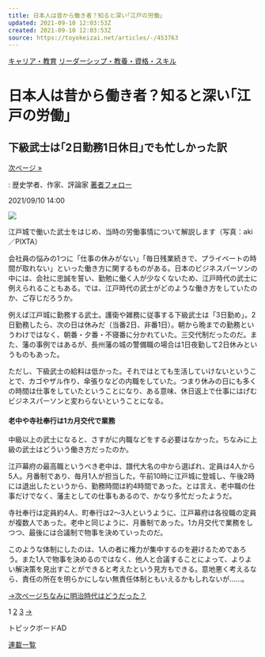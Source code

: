 ```yaml
---
title: 日本人は昔から働き者？知ると深い｢江戸の労働｣
updated: 2021-09-10 12:03:53Z
created: 2021-09-10 12:03:53Z
source: https://toyokeizai.net/articles/-/453763
---
```


[キャリア・教育](https://toyokeizai.net/list/genre/career-and-education)
[リーダーシップ・教養・資格・スキル](https://toyokeizai.net/category/leadership)

# 日本人は昔から働き者？知ると深い｢江戸の労働｣

## 下級武士は｢2日勤務1日休日｣でも忙しかった訳

 [次ページ »](https://toyokeizai.net/articles/-/453763?page=2)

  : 歴史学者、作家、評論家    [著者フォロー](https://id.toyokeizai.net/fm/?author_id=5634&author_name=%E6%BF%B1%E7%94%B0+%E6%B5%A9%E4%B8%80%E9%83%8E&referer=%2Farticles%2F-%2F453763)

2021/09/10 14:00

![](https://tk.ismcdn.jp/mwimgs/8/1/1140/img_8183bb966885f4fa3b4cde7692a2feaf983108.jpg)

江戸城で働いた武士をはじめ、当時の労働事情について解説します（写真：aki／PIXTA）

会社員の悩みの1つに「仕事の休みがない」「毎日残業続きで、プライベートの時間が取れない」といった働き方に関するものがある。日本のビジネスパーソンの中には、会社に忠誠を誓い、勤勉に働く人が少なくないため、江戸時代の武士に例えられることもある。では、江戸時代の武士がどのような働き方をしていたのか、ご存じだろうか。

例えば江戸城に勤務する武士。護衛や雑務に従事する下級武士は「3日勤め」。2日勤務したら、次の日は休みだ（当番2日、非番1日）。朝から晩までの勤務というわけではなく、朝番・夕番・不寝番に分かれていた。三交代制だったのだ。また、藩の事例ではあるが、長州藩の城の警備職の場合は1日夜勤して2日休みというものもあった。

ただし、下級武士の給料は低かった。それではとても生活していけないということで、カゴやザル作り、傘張りなどの内職をしていた。つまり休みの日にも多くの時間は仕事をしていたということになり、ある意味、休日返上で仕事にはげむビジネスパーソンと変わらないということになる。

#### 老中や寺社奉行は1カ月交代で業務

中級以上の武士になると、さすがに内職などをする必要はなかった。ちなみに上級の武士はどういう働き方だったのか。

江戸幕府の最高職というべき老中は、譜代大名の中から選ばれ、定員は4人から5人。月番制であり、毎月1人が担当した。午前10時に江戸城に登城し、午後2時には退出したというから、勤務時間は約4時間であった。とは言え、老中職の仕事だけでなく、藩主としての仕事もあるので、かなり多忙だったようだ。

寺社奉行は定員約4人、町奉行は2～3人というように、江戸幕府は各役職の定員が複数人であった。老中と同じように、月番制であった。1カ月交代で業務をしつつ、最後には合議制で物事を決めていったのだ。

このような体制にしたのは、1人の者に権力が集中するのを避けるためであろう。また1人で物事を決めるのではなく、他人と合議することによって、よりよい解決策を見出すことができると考えたという見方もできる。意地悪く考えるなら、責任の所在を明らかにしない無責任体制ともいえるかもしれないが……。

[→次ページちなみに明治時代はどうだった？](https://toyokeizai.net/articles/-/453763?page=2)

 1  [2](https://toyokeizai.net/articles/-/453763?page=2)  [3](https://toyokeizai.net/articles/-/453763?page=3)  [→](https://toyokeizai.net/articles/-/453763?page=2)

トピックボードAD

[連載一覧](https://toyokeizai.net/list/columns)